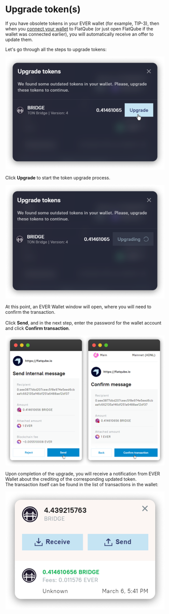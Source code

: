 # Upgrade token(s)

If you have obsolete tokens in your EVER wallet (for example, TIP-3), then when you [connect your wallet](../../getting-started/how-to-connect-a-wallet.md) to FlatQube (or just open FlatQube if the wallet was connected earlier), you will automatically receive an offer to update them.

Let's go through all the steps to upgrade tokens:

![This is the token upgrade window. It will automatically open if you have obsolete tokens in your wallet.](<../../../.gitbook/assets/image (13) (1) (1).png>)

Click **Upgrade** to start the token upgrade process.

![](<../../../.gitbook/assets/image (29) (1).png>)

At this point, an EVER Wallet window will open, where you will need to confirm the transaction.\
\
Click **Send**, and in the next step, enter the password for the wallet account and click **Confirm transaction**.

![](<../../../.gitbook/assets/image (171).png>)

Upon completion of the upgrade, you will receive a notification from EVER Wallet about the crediting of the corresponding updated token.\
The transaction itself can be found in the list of transactions in the wallet:

![](<../../../.gitbook/assets/image (167).png>)
